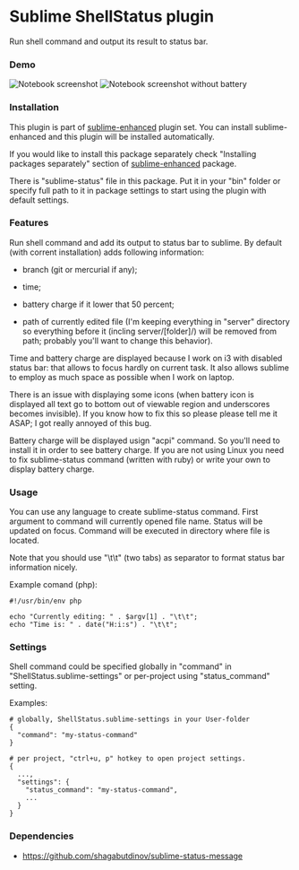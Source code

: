 # Sublime ShellStatus plugin

Run shell command and output its result to status bar.


### Demo

![Notebook screenshot](https://raw.github.com/shagabutdinov/sublime-shell-status/master/screenshot.png)
![Notebook screenshot without battery](https://raw.github.com/shagabutdinov/sublime-shell-status/master/screenshot_without_battery.png)


### Installation

This plugin is part of [sublime-enhanced](http://github.com/shagabutdinov/sublime-enhanced)
plugin set. You can install sublime-enhanced and this plugin will be installed
automatically.

If you would like to install this package separately check "Installing packages
separately" section of [sublime-enhanced](http://github.com/shagabutdinov/sublime-enhanced)
package.

There is "sublime-status" file in this package. Put it in your "bin" folder or
specify full path to it in package settings to start using the plugin with
default settings.


### Features

Run shell command and add its output to status bar to sublime. By default (with
corrent installation) adds following information:

  - branch (git or mercurial if any);

  - time;

  - battery charge if it lower that 50 percent;

  - path of currently edited file (I'm keeping everything in "server"
    directory so everything before it (incling server/[folder]/) will be removed
    from path; probably you'll want to change this behavior).

Time and battery charge are displayed because I work on i3 with disabled status
bar: that allows to focus hardly on current task. It also allows sublime to
employ as much space as possible when I work on laptop.

There is an issue with displaying some icons (when battery icon is displayed all
text go to bottom out of viewable region and underscores becomes invisible). If
you know how to fix this so please please tell me it ASAP; I got really annoyed
of this bug.

Battery charge will be displayed usign "acpi" command. So you'll need to install
it in order to see battery charge. If you are not using Linux you need to fix
sublime-status command (written with ruby) or write your own to display battery
charge.


### Usage

You can use any language to create sublime-status command. First argument to
command will currently opened file name. Status will be updated on focus.
Command will be executed in directory where file is located.

Note that you should use "\t\t" (two tabs) as separator to format status bar
information nicely.

Example comand (php):

  ```
  #!/usr/bin/env php

  echo "Currently editing: " . $argv[1] . "\t\t";
  echo "Time is: " . date("H:i:s") . "\t\t";
  ```

### Settings

Shell command could be specified globally in "command" in
"ShellStatus.sublime-settings" or per-project using "status_command" setting.

Examples:

  ```
  # globally, ShellStatus.sublime-settings in your User-folder
  {
    "command": "my-status-command"
  }

  # per project, "ctrl+u, p" hotkey to open project settings.
  {
    ...,
    "settings": {
      "status_command": "my-status-command",
      ...
    }
  }
  ```


### Dependencies

- https://github.com/shagabutdinov/sublime-status-message